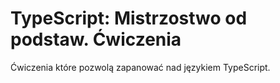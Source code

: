 # TypeScript: Mistrzostwo od podstaw. Ćwiczenia
Ćwiczenia które pozwolą zapanować nad językiem TypeScript.
